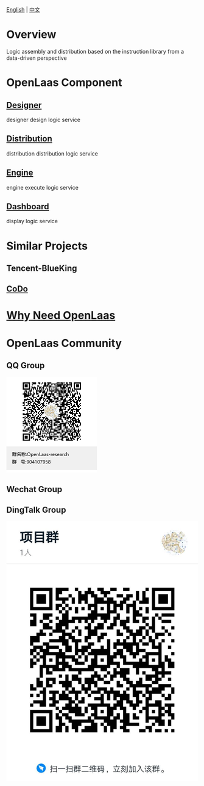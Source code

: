 [English](README.md) | [中文](README_zh_CN.md)

# Overview

Logic assembly and distribution based on the instruction library from a data-driven perspective

# OpenLaas Component

## [Designer](https://github.com/openlaas/designer)

designer design logic service

## [Distribution](https://github.com/openlaas/distribution)

distribution distribution logic service

## [Engine](https://github.com/openlaas/engine)

engine execute logic service

## [Dashboard](https://github.com/openlaas/dashboard)

display logic service

# Similar Projects

## Tencent-BlueKing

## [CoDo](https://github.com/opendevops-cn/opendevops)

# [Why Need OpenLaas](docs/whyNeedOpenLaas.md)

# OpenLaas Community

## QQ Group

![QQGroup](docs/images/QQGroup.png)

## Wechat Group

## DingTalk Group

![QQGroup](docs/images/DingTalkGroup.jpg)

